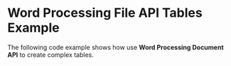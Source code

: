 # Word Processing File API Tables Example

The following code example shows how use **Word Processing Document API** to create complex tables.
